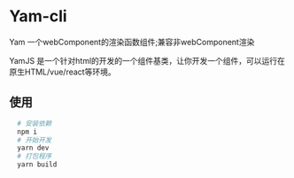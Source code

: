 # Yam-cli 

Yam 一个webComponent的渲染函数组件;兼容非webComponent渲染

YamJS 是一个针对html的开发的一个组件基类，让你开发一个组件，可以运行在原生HTML/vue/react等环境。

## 使用

```bash 
  # 安装依赖
  npm i 
  # 开始开发
  yarn dev
  # 打包程序
  yarn build
```
